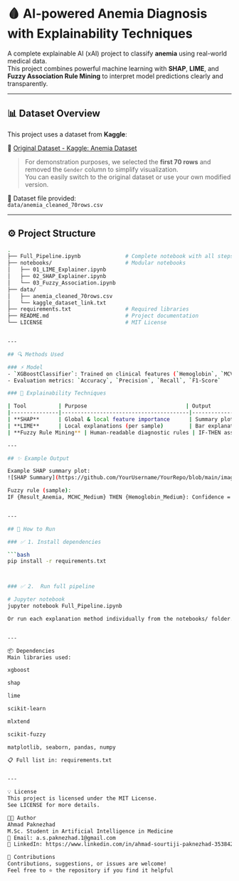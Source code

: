 # 🩸 AI-powered Anemia Diagnosis with Explainability Techniques

A complete explainable AI (xAI) project to classify **anemia** using real-world medical data.  
This project combines powerful machine learning with **SHAP**, **LIME**, and **Fuzzy Association Rule Mining** to interpret model predictions clearly and transparently.  

---

## 📊 Dataset Overview

This project uses a dataset from **Kaggle**:

🔗 [Original Dataset - Kaggle: Anemia Dataset](https://www.kaggle.com/datasets/biswaranjanrao/anemia-dataset)

> For demonstration purposes, we selected the **first 70 rows** and removed the `Gender` column to simplify visualization.  
> You can easily switch to the original dataset or use your own modified version.

📁 Dataset file provided:  
`data/anemia_cleaned_70rows.csv`

---

## ⚙️ Project Structure

```bash
.
├── Full_Pipeline.ipynb              # Complete notebook with all steps
├── notebooks/                       # Modular notebooks
│   ├── 01_LIME_Explainer.ipynb
│   ├── 02_SHAP_Explainer.ipynb
│   └── 03_Fuzzy_Association.ipynb
├── data/
│   ├── anemia_cleaned_70rows.csv
│   └── kaggle_dataset_link.txt
├── requirements.txt                 # Required libraries
├── README.md                        # Project documentation
└── LICENSE                          # MIT License


---

## 🔍 Methods Used

### ⚡️ Model
- `XGBoostClassifier`: Trained on clinical features (`Hemoglobin`, `MCV`, `MCH`, `MCHC`)
- Evaluation metrics: `Accuracy`, `Precision`, `Recall`, `F1-Score`

### 🧠 Explainability Techniques

| Tool          | Purpose                               | Output                      |
|---------------|----------------------------------------|-----------------------------|
| **SHAP**      | Global & local feature importance      | Summary plots, waterfall   |
| **LIME**      | Local explanations (per sample)        | Bar explanation plots       |
| **Fuzzy Rule Mining** | Human-readable diagnostic rules | IF-THEN association rules   |

---

## ✨ Example Output

Example SHAP summary plot:  
![SHAP Summary](https://github.com/YourUsername/YourRepo/blob/main/images/shap_summary.png)

Fuzzy rule (sample):
IF {Result_Anemia, MCHC_Medium} THEN {Hemoglobin_Medium}: Confidence = 0.93


---

## 🧪 How to Run

### ✅ 1. Install dependencies

```bash
pip install -r requirements.txt



### ✅ 2.  Run full pipeline

# Jupyter notebook
jupyter notebook Full_Pipeline.ipynb

Or run each explanation method individually from the notebooks/ folder.


---

📦 Dependencies
Main libraries used:

xgboost

shap

lime

scikit-learn

mlxtend

scikit-fuzzy

matplotlib, seaborn, pandas, numpy

📋 Full list in: requirements.txt


---

💡 License
This project is licensed under the MIT License.
See LICENSE for more details.

👨‍💻 Author
Ahmad Paknezhad
M.Sc. Student in Artificial Intelligence in Medicine
📧 Email: a.s.paknezhad.1@gmail.com
🔗 LinkedIn: https://www.linkedin.com/in/ahmad-sourtiji-paknezhad-353842373/

🌟 Contributions
Contributions, suggestions, or issues are welcome!
Feel free to ⭐️ the repository if you find it helpful


